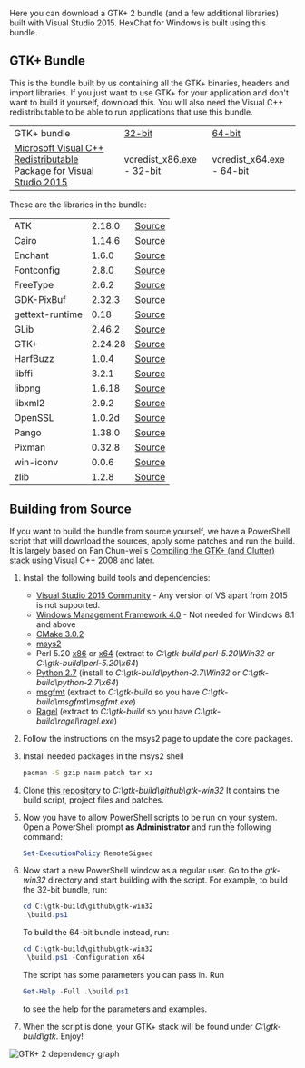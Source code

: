 Here you can download a GTK+ 2 bundle (and a few additional libraries) built with Visual Studio 2015. HexChat for Windows is built using this bundle.


## GTK+ Bundle

This is the bundle built by us containing all the GTK+ binaries, headers and import libraries. If you just want to use GTK+ for your application and don't want to build it yourself, download this. You will also need the Visual C++ redistributable to be able to run applications that use this bundle.

<table>
    <tr>
        <td>GTK+ bundle</td>
        <td><a href="https://dl.hexchat.net/gtk-win32/vc12/x86/gtk-Win32.7z">32-bit</a></td>
        <td><a href="https://dl.hexchat.net/gtk-win32/vc12/x64/gtk-x64.7z">64-bit</a></td>
    </tr>
    <tr>
        <td><a href="https://www.microsoft.com/en-us/download/details.aspx?id=48145">Microsoft Visual C++ Redistributable Package for Visual Studio 2015</a></td>
        <td>vcredist_x86.exe - 32-bit</a></td>
        <td>vcredist_x64.exe - 64-bit</a></td>
    </tr>
</table>

These are the libraries in the bundle:

<table>
    <tr>
        <td>ATK</td>
        <td>2.18.0</td>
        <td><a href="https://dl.hexchat.net/gtk-win32/src/atk-2.18.0.tar.xz">Source</a></td>
    </tr>
    <tr>
        <td>Cairo</td>
        <td>1.14.6</td>
        <td><a href="https://dl.hexchat.net/gtk-win32/src/cairo-1.14.6.tar.xz">Source</a></td>
    </tr>
    <tr>
        <td>Enchant</td>
        <td>1.6.0</td>
        <td><a href="https://dl.hexchat.net/gtk-win32/src/enchant-1.6.0.tar.gz">Source</a></td>
    </tr>
    <tr>
        <td>Fontconfig</td>
        <td>2.8.0</td>
        <td><a href="https://dl.hexchat.net/gtk-win32/src/fontconfig-2.8.0.tar.gz">Source</a></td>
    </tr>
    <tr>
        <td>FreeType</td>
        <td>2.6.2</td>
        <td><a href="https://dl.hexchat.net/gtk-win32/src/freetype-2.6.2.tar.bz2">Source</a></td>
    </tr>
    <tr>
        <td>GDK-PixBuf</td>
        <td>2.32.3</td>
        <td><a href="https://dl.hexchat.net/gtk-win32/src/gdk-pixbuf-2.32.3.tar.xz">Source</a></td>
    </tr>
    <tr>
        <td>gettext-runtime</td>
        <td>0.18</td>
        <td><a href="https://dl.hexchat.net/gtk-win32/src/gettext-vc100-0.18-src.tar.bz2">Source</a></td>
    </tr>
    <tr>
        <td>GLib</td>
        <td>2.46.2</td>
        <td><a href="https://dl.hexchat.net/gtk-win32/src/glib-2.46.2.tar.xz">Source</a></td>
    </tr>
    <tr>
        <td>GTK+</td>
        <td>2.24.28</td>
        <td><a href="https://dl.hexchat.net/gtk-win32/src/gtk+-2.24.28.tar.xz">Source</a></td>
    </tr>
    <tr>
        <td>HarfBuzz</td>
        <td>1.0.4</td>
        <td><a href="https://dl.hexchat.net/gtk-win32/src/harfbuzz-1.0.4.tar.bz2">Source</a></td>
    </tr>
    <tr>
        <td>libffi</td>
        <td>3.2.1</td>
        <td><a href="https://dl.hexchat.net/gtk-win32/src/libffi-3.2.1.tar.gz">Source</a></td>
    </tr>
    <tr>
        <td>libpng</td>
        <td>1.6.18</td>
        <td><a href="https://dl.hexchat.net/gtk-win32/src/libpng-1.6.18.tar.xz">Source</a></td>
    </tr>
    <tr>
        <td>libxml2</td>
        <td>2.9.2</td>
        <td><a href="https://dl.hexchat.net/gtk-win32/src/libxml2-2.9.2.tar.gz">Source</a></td>
    </tr>
    <tr>
        <td>OpenSSL</td>
        <td>1.0.2d</td>
        <td><a href="https://dl.hexchat.net/gtk-win32/src/openssl-1.0.2d.tar.gz">Source</a></td>
    </tr>
    <tr>
        <td>Pango</td>
        <td>1.38.0</td>
        <td><a href="https://dl.hexchat.net/gtk-win32/src/pango-1.38.0.tar.xz">Source</a></td>
    </tr>
    <tr>
        <td>Pixman</td>
        <td>0.32.8</td>
        <td><a href="https://dl.hexchat.net/gtk-win32/src/pixman-0.32.8.tar.gz">Source</a></td>
    </tr>
    <tr>
        <td>win-iconv</td>
        <td>0.0.6</td>
        <td><a href="https://dl.hexchat.net/gtk-win32/src/win-iconv-0.0.6.tar.bz2">Source</a></td>
    </tr>
    <tr>
        <td>zlib</td>
        <td>1.2.8</td>
        <td><a href="https://dl.hexchat.net/gtk-win32/src/zlib-1.2.8.tar.xz">Source</a></td>
    </tr>
</table>


## Building from Source

If you want to build the bundle from source yourself, we have a PowerShell script that will download the sources, apply some patches and run the build. It is largely based on Fan Chun-wei's [Compiling the GTK+ (and Clutter) stack using Visual C++ 2008 and later](https://wiki.gnome.org/action/show/Projects/GTK+/Win32/MSVCCompilationOfGTKStack).

1. Install the following build tools and dependencies:

    * [Visual Studio 2015 Community](http://www.visualstudio.com/downloads/download-visual-studio-vs) - Any version of VS apart from 2015 is not supported.
    * [Windows Management Framework 4.0](https://www.microsoft.com/en-us/download/details.aspx?id=40855) - Not needed for Windows 8.1 and above
    * [CMake 3.0.2](http://www.cmake.org/download/)
    * [msys2](https://msys2.github.io/)
    * Perl 5.20 [x86](https://dl.hexchat.net/misc/perl/perl-5.20.0-x86.7z) or [x64](https://dl.hexchat.net/misc/perl/perl-5.20.0-x64.7z) (extract to _C:\gtk-build\perl-5.20\Win32_ or _C:\gtk-build\perl-5.20\x64_)
    * [Python 2.7](https://www.python.org/downloads/windows/) (install to _C:\gtk-build\python-2.7\Win32_ or _C:\gtk-build\python-2.7\x64_)
    * [msgfmt](https://dl.hexchat.net/gtk-win32/msgfmt-0.18.1.7z) (extract to _C:\gtk-build_ so you have _C:\gtk-build\msgfmt\msgfmt.exe_)
    * [Ragel](https://dl.hexchat.net/gtk-win32/ragel-6.8.7z) (extract to _C:\gtk-build_ so you have _C:\gtk-build\ragel\ragel.exe_)

1. Follow the instructions on the msys2 page to update the core packages.

1. Install needed packages in the msys2 shell

    ```bash
    pacman -S gzip nasm patch tar xz
    ```

1. Clone [this repository](https://github.com/hexchat/gtk-win32) to _C:\gtk-build\github\gtk-win32_ It contains the build script, project files and patches.

1. Now you have to allow PowerShell scripts to be run on your system. Open a PowerShell prompt **as Administrator** and run the following command:

    ```powershell
    Set-ExecutionPolicy RemoteSigned
    ```

1. Now start a new PowerShell window as a regular user. Go to the _gtk-win32_ directory and start building with the script. For example, to build the 32-bit bundle, run:

    ```powershell
    cd C:\gtk-build\github\gtk-win32
    .\build.ps1
    ```

    To build the 64-bit bundle instead, run:

    ```powershell
    cd C:\gtk-build\github\gtk-win32
    .\build.ps1 -Configuration x64
    ```

    The script has some parameters you can pass in. Run

    ```powershell
    Get-Help -Full .\build.ps1
    ```

    to see the help for the parameters and examples.

1. When the script is done, your GTK+ stack will be found under _C:\gtk-build\gtk_. Enjoy!

![GTK+ 2 dependency graph](https://hexchat.github.io/gtk-win32/img/dependency-graph.png)
